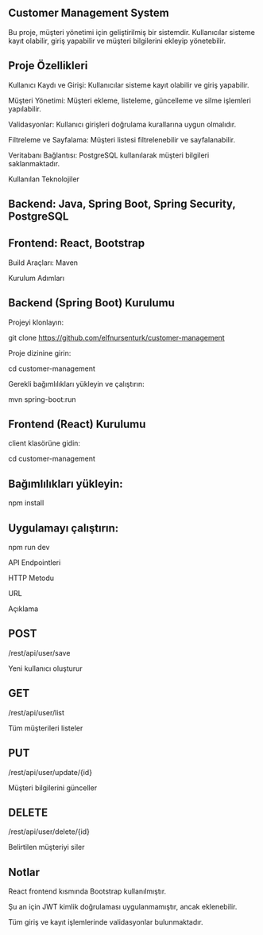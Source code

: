 ## Customer Management System

Bu proje, müşteri yönetimi için geliştirilmiş bir sistemdir. Kullanıcılar sisteme kayıt olabilir, giriş yapabilir ve müşteri bilgilerini ekleyip yönetebilir.

## Proje Özellikleri

Kullanıcı Kaydı ve Girişi: Kullanıcılar sisteme kayıt olabilir ve giriş yapabilir.

Müşteri Yönetimi: Müşteri ekleme, listeleme, güncelleme ve silme işlemleri yapılabilir.

Validasyonlar: Kullanıcı girişleri doğrulama kurallarına uygun olmalıdır.

Filtreleme ve Sayfalama: Müşteri listesi filtrelenebilir ve sayfalanabilir.

Veritabanı Bağlantısı: PostgreSQL kullanılarak müşteri bilgileri saklanmaktadır.

Kullanılan Teknolojiler

## Backend: Java, Spring Boot, Spring Security, PostgreSQL

## Frontend: React, Bootstrap

Build Araçları: Maven

Kurulum Adımları

## Backend (Spring Boot) Kurulumu

Projeyi klonlayın:

git clone https://github.com/elfnursenturk/customer-management

Proje dizinine girin:

cd customer-management

Gerekli bağımlılıkları yükleyin ve çalıştırın:

mvn spring-boot:run

## Frontend (React) Kurulumu

client klasörüne gidin:

cd customer-management

## Bağımlılıkları yükleyin:

npm install

## Uygulamayı çalıştırın:

npm run dev

API Endpointleri

HTTP Metodu

URL

Açıklama

## POST

/rest/api/user/save

Yeni kullanıcı oluşturur

## GET

/rest/api/user/list

Tüm müşterileri listeler

## PUT

/rest/api/user/update/{id}

Müşteri bilgilerini günceller

## DELETE

/rest/api/user/delete/{id}

Belirtilen müşteriyi siler

## Notlar

React frontend kısmında Bootstrap kullanılmıştır.

Şu an için JWT kimlik doğrulaması uygulanmamıştır, ancak eklenebilir.

Tüm giriş ve kayıt işlemlerinde validasyonlar bulunmaktadır.